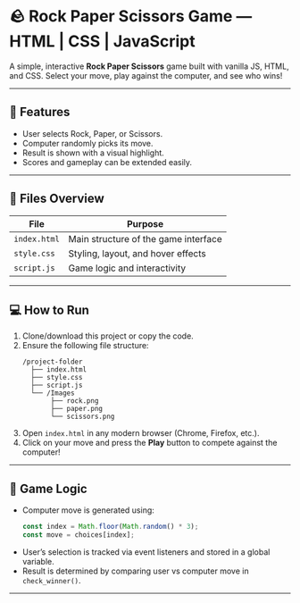 # 🪨 Rock Paper Scissors Game — HTML | CSS | JavaScript

A simple, interactive **Rock Paper Scissors** game built with vanilla JS, HTML, and CSS. Select your move, play against the computer, and see who wins!

---

## 🚀 Features
- User selects Rock, Paper, or Scissors.
- Computer randomly picks its move.
- Result is shown with a visual highlight.
- Scores and gameplay can be extended easily.

---

## 📂 Files Overview
| File         | Purpose                                 |
|--------------|-----------------------------------------|
| `index.html` | Main structure of the game interface    |
| `style.css`  | Styling, layout, and hover effects      |
| `script.js`  | Game logic and interactivity            |

---

## 💻 How to Run

1. Clone/download this project or copy the code.
2. Ensure the following file structure:
   ```
   /project-folder
     ├── index.html
     ├── style.css
     ├── script.js
     └── /Images
          ├── rock.png
          ├── paper.png
          └── scissors.png
   ```
3. Open `index.html` in any modern browser (Chrome, Firefox, etc.).
4. Click on your move and press the **Play** button to compete against the computer!

---

## 🧠 Game Logic

- Computer move is generated using:
  ```js
  const index = Math.floor(Math.random() * 3);
  const move = choices[index];
  ```
- User’s selection is tracked via event listeners and stored in a global variable.
- Result is determined by comparing user vs computer move in `check_winner()`.

---

